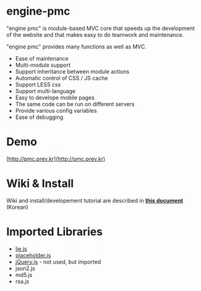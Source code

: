 # engine-pmc

"engine pmc" is module-based MVC core that speeds up the development of the website and that makes easy to do teamwork and maintenance.

"engine pmc" provides many functions as well as MVC.

+ Ease of maintenance
+ Multi-module support
+ Support inheritance between module actions
+ Automatic control of CSS / JS cache
+ Support LESS css
+ Support multi-language
+ Easy to develope mobile pages
+ The same code can be run on different servers
+ Provide various config variables
+ Ease of debugging

# Demo
[http://pmc.prev.kr](http://pmc.prev.kr)

# Wiki & Install
Wiki and install/developement tutorial are described in **[this document](https://github.com/Prev/engine-pmc/wiki)** (Korean)

# Imported Libraries
+ [lie.js](https://github.com/Prev/liejs)
+ [placeholder.js](https://github.com/Prev/placeholderjs)
+ [jQuery.js](http://jquery.com/) - not used, but imported
+ json2.js
+ md5.js
+ rsa.js

